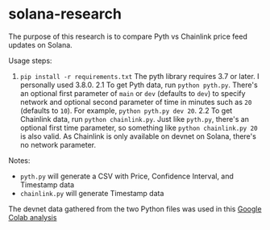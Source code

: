 # solana-research
The purpose of this research is to compare Pyth vs Chainlink price feed updates on Solana.

Usage steps:
1. `pip install -r requirements.txt` The pyth library requires 3.7 or later. I personally used 3.8.0.
2.1 To get Pyth data, run `python pyth.py`. There's an optional first parameter of `main` or `dev` (defaults to `dev`) to specify network and optional second parameter of time in minutes such as `20` (defaults to `10`). For example, `python pyth.py dev 20`.
2.2 To get Chainlink data, run `python chainlink.py`. Just like `pyth.py`, there's an optional first time parameter, so something like `python chainlink.py 20` is also valid. As Chainlink is only available on devnet on Solana, there's no network parameter.

Notes:
* `pyth.py` will generate a CSV with Price, Confidence Interval, and Timestamp data
* `chainlink.py` will generate Timestamp data

The devnet data gathered from the two Python files was used in this [Google Colab analysis](https://colab.research.google.com/drive/1-xB7xCSp1oPpb2LlNAX5-7LpBe2VA5uY?usp=sharing)
